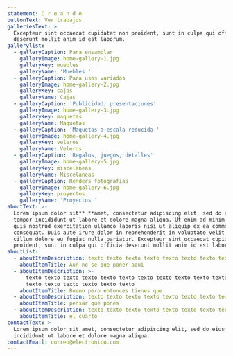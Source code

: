 ```yaml
---
statement: C r e a n d o
buttonText: Ver trabajos
galleriesText: >
  Excepteur sint occaecat cupidatat non proident, sunt in culpa qui officia
  deserunt mollit anim id est laborum.
gallerylist:
  - galleryCaption: Para ensamblar
    galleryImage: home-gallery-1.jpg
    galleryKey: muebles
    galleryName: 'Muebles '
  - galleryCaption: Para usos variados
    galleryImage: home-gallery-2.jpg
    galleryKey: cajas
    galleryName: Cajas
  - galleryCaption: 'Publicidad, presentaciones'
    galleryImage: home-gallery-3.jpg
    galleryKey: maquetas
    galleryName: Maquetas
  - galleryCaption: 'Maquetas a escala reducida '
    galleryImage: home-gallery-4.jpg
    galleryKey: veleros
    galleryName: Veleros
  - galleryCaption: 'Regalos, juegos, detalles'
    galleryImage: home-gallery-5.jpg
    galleryKey: miscelaneas
    galleryName: Miscelaneas
  - galleryCaption: Renders fotografias
    galleryImage: home-gallery-6.jpg
    galleryKey: proyectos
    galleryName: 'Proyectos '
aboutText: >-
  Lorem ipsum dolor sit** **amet, consectetur adipiscing elit, sed do eiusmod
  tempor incididunt ut labore et dolore magna aliqua. Ut enim ad minim veniam,
  quis nostrud exercitation ullamco laboris nisi ut aliquip ex ea commodo
  consequat. Duis aute irure dolor in reprehenderit in voluptate velit esse
  cillum dolore eu fugiat nulla pariatur. Excepteur sint occaecat cupidatat non
  proident, sunt in culpa qui officia deserunt mollit anim id est laborum.
aboutList:
  - aboutItemDescription: texto texto texto texto texto texto texto texto
    aboutItemTitle: Aun no se que poner aqui
  - aboutItemDescription: >-
      texto texto texto texto texto texto texto texto texto texto texto texto
      texto texto texto texto texto texto
    aboutItemTitle: Bueno pero entonces tienes que
  - aboutItemDescription: texto texto texto texto texto texto texto texto
    aboutItemTitle: pensar que pones
  - aboutItemDescription: texto texto texto texto texto texto texto texto
    aboutItemTitle: el cuarto
contactText: >
  Lorem ipsum dolor sit amet, consectetur adipiscing elit, sed do eiusmod tempor
  incididunt ut labore et dolore magna aliqua.
contactEmail: correo@electronico.com
---
```


